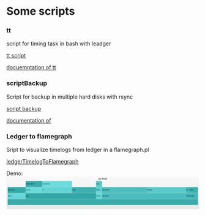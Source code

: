 # Some scripts 

### tt 
script for timing task in bash with leadger 

[tt script](https://github.com/jero98772/scriptson0p/blob/main/bash/tt)

[docuemntation of tt](https://github.com/jero98772/scriptson0p/blob/main/bash/ttDocu.md)

### scriptBackup

Script for backup in multiple hard disks with rsync

[script backup](https://github.com/jero98772/scriptson0p/blob/main/bash/scriptBackup)

[documentation of ](https://github.com/jero98772/scriptson0p/blob/main/bash/scriptBackupDocu.md)

### Ledger to flamegraph

Sript to visualize timelogs from ledger in a flamegraph.pl  

[ledgerTimelogToFlamegraph](https://github.com/son0p/scriptson0p/blob/main/bash/ledgerTimelogToFlamegraph)

Demo: ![test.svg](test.svg)

